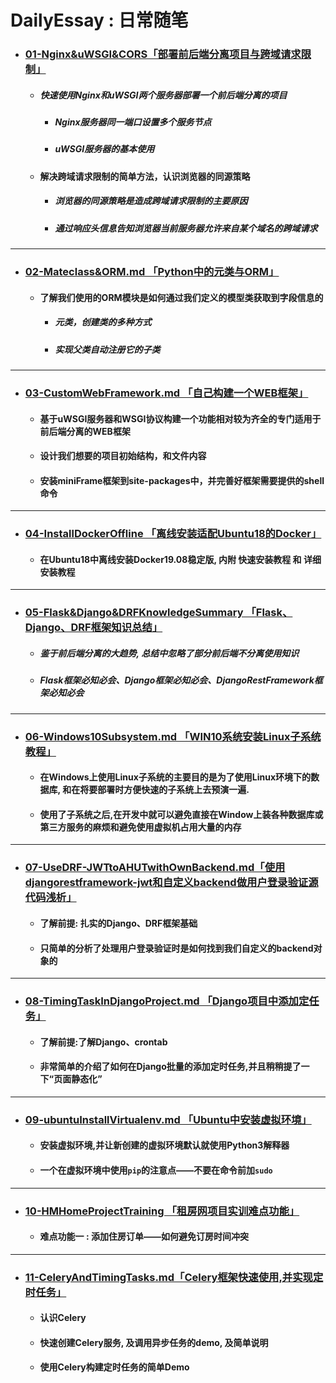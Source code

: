 # DailyEssay : 日常随笔

- ### [01-Nginx&uWSGI&CORS「部署前后端分离项目与跨域请求限制」](https://github.com/kerbalwzy/DailyEssay/blob/master/01-Nginx%26uWSGI%26CORS.md)

  - ##### 快速使用Nginx和uWSGI两个服务器部署一个前后端分离的项目

    - ##### Nginx服务器同一端口设置多个服务节点

    - ##### uWSGI服务器的基本使用

  - #### 解决跨域请求限制的简单方法，认识浏览器的同源策略

    - ##### 浏览器的同源策略是造成跨域请求限制的主要原因

    - ##### 通过响应头信息告知浏览器当前服务器允许来自某个域名的跨域请求

----

- ### [02-Mateclass&ORM.md 「Python中的元类与ORM」](https://github.com/kerbalwzy/DailyEssay/blob/master/02-Mateclass%26ORM.md)

  - #### 了解我们使用的ORM模块是如何通过我们定义的模型类获取到字段信息的

    - ##### 元类，创建类的多种方式

    - ##### 实现父类自动注册它的子类

----

- ### [03-CustomWebFramework.md 「自己构建一个WEB框架」](https://github.com/kerbalwzy/DailyEssay/blob/master/03-CustomWebFramework.md)

  - #### 基于uWSGI服务器和WSGI协议构建一个功能相对较为齐全的专门适用于前后端分离的WEB框架

  - #### 设计我们想要的项目初始结构，和文件内容

  - #### 安装miniFrame框架到site-packages中，并完善好框架需要提供的shell命令

----

- ###  [04-InstallDockerOffline 「离线安装适配Ubuntu18的Docker」](https://github.com/kerbalwzy/DailyEssay/tree/master/04-InstallDockerOffline)

  - #### 在Ubuntu18中离线安装Docker19.08稳定版, 内附 快速安装教程 和 详细安装教程

----

- ### [05-Flask&Django&DRFKnowledgeSummary 「Flask、Django、DRF框架知识总结」](https://github.com/kerbalwzy/DailyEssay/tree/master/05-Flask%26Django%26DRFKnowledgeSummary)

  - ##### 鉴于前后端分离的大趋势, 总结中忽略了部分前后端不分离使用知识

  - ##### Flask框架必知必会、Django框架必知必会、DjangoRestFramework框架必知必会

----

- ### [06-Windows10Subsystem.md 「WIN10系统安装Linux子系统教程」](https://github.com/kerbalwzy/DailyEssay/blob/master/06-Windows10Subsystem.md)

  - #### 在Windows上使用Linux子系统的主要目的是为了使用Linux环境下的数据库, 和在将要部署时方便快速的子系统上去预演一遍.

  - #### 使用了子系统之后,在开发中就可以避免直接在Window上装各种数据库或第三方服务的麻烦和避免使用虚拟机占用大量的内存

---

- ### [07-UseDRF-JWTtoAHUTwithOwnBackend.md「使用djangorestframework-jwt和自定义backend做用户登录验证源代码浅析」](https://github.com/kerbalwzy/DailyEssay/blob/master/07-UseDRF-JWTtoAHUTwithOwnBackend.md)

  - #### 了解前提: 扎实的Django、DRF框架基础

  - #### 只简单的分析了处理用户登录验证时是如何找到我们自定义的backend对象的

----

- ### [08-TimingTaskInDjangoProject.md 「Django项目中添加定任务」](https://github.com/kerbalwzy/DailyEssay/blob/master/08-TimingTaskInDjangoProject.md)

  - #### 了解前提:了解Django、crontab

  - #### 非常简单的介绍了如何在Django批量的添加定时任务,并且稍稍提了一下“页面静态化”

---

- ### [09-ubuntuInstallVirtualenv.md 「Ubuntu中安装虚拟环境」](https://github.com/kerbalwzy/DailyEssay/blob/master/09-ubuntuInstallVirtualenv.md)

  - #### 安装虚拟环境,并让新创建的虚拟环境默认就使用Python3解释器

  - #### 一个在虚拟环境中使用`pip`的注意点——不要在命令前加`sudo`

---

- ### [10-HMHomeProjectTraining 「租房网项目实训难点功能」](https://github.com/kerbalwzy/DailyEssay/tree/master/10-HMHomeProjectTraining)

  - #### 难点功能一 : 添加住房订单——如何避免订房时间冲突

---

- ### [11-CeleryAndTimingTasks.md「Celery框架快速使用,并实现定时任务」](https://github.com/kerbalwzy/DailyEssay/blob/master/11-CeleryAndTimingTasks.md)

  - #### 认识Celery

  - #### 快速创建Celery服务, 及调用异步任务的demo, 及简单说明

  - #### 使用Celery构建定时任务的简单Demo